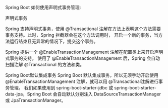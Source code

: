 Spring Boot 如何使用声明式事务管理:

声明式事务

Spring 支持声明式事务，使用 @Transactional 注解在方法上表明这个方法需要事务支持。此时，Spring 拦截器会在这个方法调用时，
开启一个新的事务，当方法运行结束且无异常的情况下，提交这个事务。

Spring 提供一个 @EnableTransactionManagement 注解在配置类上来开启声明式事务的支持。
使用了 @EnableTransactionManagement 后，Spring 会自动扫描注解 @Transactional 的方法和类。

Spring Boot默认集成事务
Spring Boot 默认集成事务，所以无须手动开启使用 @EnableTransactionManagement 注解，就可以用 @Transactional注解进行事务管理。
我们如果使用到 spring-boot-starter-jdbc 或 spring-boot-starter-data-jpa，Spring Boot 会自动默认分别注入
DataSourceTransactionManager 或 JpaTransactionManager。